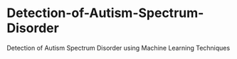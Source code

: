 # Detection-of-Autism-Spectrum-Disorder
Detection of Autism Spectrum Disorder using Machine Learning Techniques
